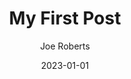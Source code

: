 ---
title: My First Post
author: Joe Roberts
description: Welcome to the Network!
date: 2023-01-01
---